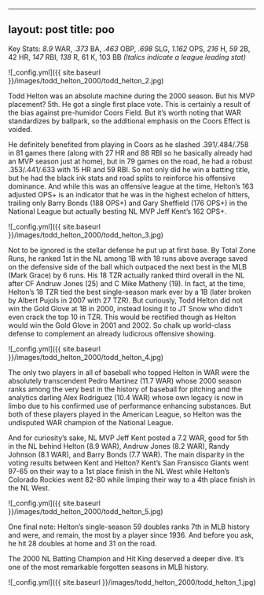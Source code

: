 
---
layout: post
title: poo
---

Key Stats: _8.9_ WAR, _.373_ BA, _.463_ OBP, _.698_ SLG, _1.162_ OPS, _216_ H, _59_ 2B, 42 HR, _147_ RBI, _138_ R, 61 K, 103 BB
_(Italics indicate a league leading stat)_

![_config.yml]({{ site.baseurl }}/images/todd_helton_2000/todd_helton_2.jpg)

Todd Helton was an absolute machine during the 2000 season. But his MVP placement? 5th. He got a single first place vote. This is certainly a result of the bias against pre-humidor Coors Field. But it’s worth noting that WAR standardizes by ballpark, so the additional emphasis on the Coors Effect is voided.

He definitely benefited from playing in Coors as he slashed .391/.484/.758 in 81 games there (along with 27 HR and 88 RBI so he basically already had an MVP season just at home), but in 79 games on the road, he had a robust .353/.441/.633 with 15 HR and 59 RBI. So not only did he win a batting title, but he had the black ink stats and road splits to reinforce his offensive dominance. And while this was an offensive league at the time, Helton’s 163 adjusted OPS+ is an indicator that he was in the highest echelon of hitters, trailing only Barry Bonds (188 OPS+) and Gary Sheffield (176 OPS+) in the National League but actually besting NL MVP Jeff Kent’s 162 OPS+. 

![_config.yml]({{ site.baseurl }}/images/todd_helton_2000/todd_helton_3.jpg)

Not to be ignored is the stellar defense he put up at first base. By Total Zone Runs, he ranked 1st in the NL among 1B with 18 runs above average saved on the defensive side of the ball which outpaced the next best in the MLB (Mark Grace) by 6 runs. His 18 TZR actually ranked third overall in the NL after CF Andruw Jones (25) and C Mike Matheny (19). In fact, at the time, Helton’s 18 TZR tied the best single-season mark ever by a 1B (later broken by Albert Pujols in 2007 with 27 TZR). But curiously, Todd Helton did not win the Gold Glove at 1B in 2000, instead losing it to JT Snow who didn’t even crack the top 10 in TZR. This would be rectified though as Helton would win the Gold Glove in 2001 and 2002. So chalk up world-class defense to complement an already ludicrous offensive showing.

![_config.yml]({{ site.baseurl }}/images/todd_helton_2000/todd_helton_4.jpg)

The only two players in all of baseball who topped Helton in WAR were the absolutely transcendent Pedro Martinez (11.7 WAR) whose 2000 season ranks among the very best in the history of baseball for pitching and the analytics darling Alex Rodriguez (10.4 WAR) whose own legacy is now in limbo due to his confirmed use of performance enhancing substances. But both of these players played in the American League, so Helton was the undisputed WAR champion of the National League.

And for curiosity’s sake, NL MVP Jeff Kent posted a 7.2 WAR, good for 5th in the NL behind Helton (8.9 WAR), Andruw Jones (8.2 WAR), Randy Johnson (8.1 WAR), and Barry Bonds (7.7 WAR). The main disparity in the voting results between Kent and Helton? Kent’s San Fransisco Giants went 97-65 on their way to a 1st place finish in the NL West while Helton’s Colorado Rockies went 82-80 while limping their way to a 4th place finish in the NL West.

![_config.yml]({{ site.baseurl }}/images/todd_helton_2000/todd_helton_5.jpg)

One final note: Helton’s single-season 59 doubles ranks 7th in MLB history and were, and remain, the most by a player since 1936. And before you ask, he hit 28 doubles at home and 31 on the road. 

The 2000 NL Batting Champion and Hit King deserved a deeper dive. It’s one of the most remarkable forgotten seasons in MLB history.

![_config.yml]({{ site.baseurl }}/images/todd_helton_2000/todd_helton_1.jpg)
